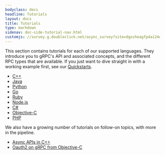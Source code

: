 ```yaml
---
bodyclass: docs
headline: Tutorials
layout: docs
title: Tutorials
type: markdown
sidenav: doc-side-tutorial-nav.html
customjs: //survey.g.doubleclick.net/async_survey?site=dgxvheagfp4ai24o6y2ammm5fe
---
```

This section contains tutorials for each of our supported languages. They introduce you to gRPC's API and associated concepts, and the different RPC types that are available. If you just want to dive straight in with a working example first, see our [Quickstarts]({{site.baseurl}}/docs/quickstart).

 - [C++](basic/c.html)
 - [Java](basic/java.html)
 - [Python](basic/python.html)
 - [Go](basic/go.html)
 - [Ruby](basic/ruby.html)
 - [Node.js](basic/node.html)
 - [C#](basic/csharp.html)
 - [Objective-C](basic/objective-c.html)
 - [PHP](basic/php.html)

We also have a growing number of tutorials on follow-on topics, with more in the pipeline.

- [Async APIs in C++](async/helloasync-cpp.html)
- [Oauth2 on gRPC from Objective-C](auth/oauth2-objective-c.html)
